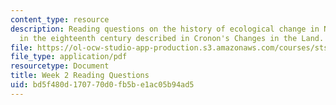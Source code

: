 ```yaml
---
content_type: resource
description: Reading questions on the history of ecological change in North America
  in the eighteenth century described in Cronon's Changes in the Land.
file: https://ol-ocw-studio-app-production.s3.amazonaws.com/courses/sts-036-technology-and-nature-in-american-history-spring-2008/bd5f480d170770d0fb5be1ac05b94ad5_quest2.pdf
file_type: application/pdf
resourcetype: Document
title: Week 2 Reading Questions
uid: bd5f480d-1707-70d0-fb5b-e1ac05b94ad5
---
```

